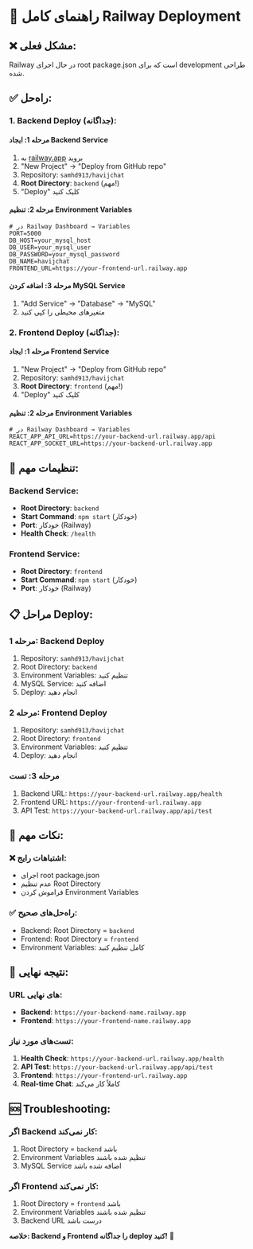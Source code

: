 # 🚀 راهنمای کامل Railway Deployment

## ❌ **مشکل فعلی:**
Railway در حال اجرای root package.json است که برای development طراحی شده.

## ✅ **راه‌حل:**

### **1. Backend Deploy (جداگانه):**

#### **مرحله 1: ایجاد Backend Service**
1. به [railway.app](https://railway.app) بروید
2. "New Project" → "Deploy from GitHub repo"
3. Repository: `samhd913/havijchat`
4. **Root Directory**: `backend` (مهم!)
5. "Deploy" کلیک کنید

#### **مرحله 2: تنظیم Environment Variables**
```env
# در Railway Dashboard → Variables
PORT=5000
DB_HOST=your_mysql_host
DB_USER=your_mysql_user
DB_PASSWORD=your_mysql_password
DB_NAME=havijchat
FRONTEND_URL=https://your-frontend-url.railway.app
```

#### **مرحله 3: اضافه کردن MySQL Service**
1. "Add Service" → "Database" → "MySQL"
2. متغیرهای محیطی را کپی کنید

### **2. Frontend Deploy (جداگانه):**

#### **مرحله 1: ایجاد Frontend Service**
1. "New Project" → "Deploy from GitHub repo"
2. Repository: `samhd913/havijchat`
3. **Root Directory**: `frontend` (مهم!)
4. "Deploy" کلیک کنید

#### **مرحله 2: تنظیم Environment Variables**
```env
# در Railway Dashboard → Variables
REACT_APP_API_URL=https://your-backend-url.railway.app/api
REACT_APP_SOCKET_URL=https://your-backend-url.railway.app
```

## 🔧 **تنظیمات مهم:**

### **Backend Service:**
- **Root Directory**: `backend`
- **Start Command**: `npm start` (خودکار)
- **Port**: خودکار (Railway)
- **Health Check**: `/health`

### **Frontend Service:**
- **Root Directory**: `frontend`
- **Start Command**: `npm start` (خودکار)
- **Port**: خودکار (Railway)

## 📋 **مراحل Deploy:**

### **مرحله 1: Backend Deploy**
1. Repository: `samhd913/havijchat`
2. Root Directory: `backend`
3. Environment Variables: تنظیم کنید
4. MySQL Service: اضافه کنید
5. Deploy: انجام دهید

### **مرحله 2: Frontend Deploy**
1. Repository: `samhd913/havijchat`
2. Root Directory: `frontend`
3. Environment Variables: تنظیم کنید
4. Deploy: انجام دهید

### **مرحله 3: تست**
1. Backend URL: `https://your-backend-url.railway.app/health`
2. Frontend URL: `https://your-frontend-url.railway.app`
3. API Test: `https://your-backend-url.railway.app/api/test`

## 🎯 **نکات مهم:**

### **❌ اشتباهات رایج:**
- اجرای root package.json
- عدم تنظیم Root Directory
- فراموش کردن Environment Variables

### **✅ راه‌حل‌های صحیح:**
- Backend: Root Directory = `backend`
- Frontend: Root Directory = `frontend`
- Environment Variables: کامل تنظیم کنید

## 🚀 **نتیجه نهایی:**

### **URL های نهایی:**
- **Backend**: `https://your-backend-name.railway.app`
- **Frontend**: `https://your-frontend-name.railway.app`

### **تست‌های مورد نیاز:**
1. **Health Check**: `https://your-backend-url.railway.app/health`
2. **API Test**: `https://your-backend-url.railway.app/api/test`
3. **Frontend**: `https://your-frontend-url.railway.app`
4. **Real-time Chat**: کاملاً کار می‌کند

## 🆘 **Troubleshooting:**

### **اگر Backend کار نمی‌کند:**
1. Root Directory = `backend` باشد
2. Environment Variables تنظیم شده باشند
3. MySQL Service اضافه شده باشد

### **اگر Frontend کار نمی‌کند:**
1. Root Directory = `frontend` باشد
2. Environment Variables تنظیم شده باشند
3. Backend URL درست باشد

**خلاصه: Backend و Frontend را جداگانه deploy کنید!** 🎉

